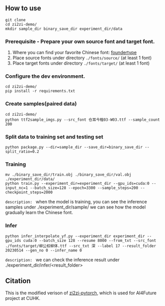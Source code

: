 ## How to use

```
git clone 
cd zi2zi-demo/
mkdir sample_dir binary_save_dir experiment_dir/data
```

### Prerequisite - Prepare your own source font and target font.
1. Where you can find your favorite Chinese font: [foundertype](https://www.foundertype.com/index.php/FindFont/index)
2. Place source fonts under directory `./fonts/source/` (at least 1 font)
3. Place target fonts under directory `./fonts/target/` (at least 1 font)

### Configure the dev environment. 
```
cd zi2zi-demo/
pip install -r requirements.txt
```

### Create samples(paired data)
```
cd zi2zi-demo/
python ttf2sample_imgs.py --src_font 仓耳今楷03-W03.ttf --sample_count 200
```

### Split data to training set and testing set

```
python package.py --dir=sample_dir --save_dir=binary_save_dir --split_ratio=0.2
```

### Training

```
mv ./binary_save_dir/train.obj ./binary_save_dir/val.obj ./experiment_dir/data/
python train.py --experiment_dir=experiment_dir --gpu_ids=cuda:0 --input_nc=1 --batch_size=128 --epoch=3300 --sample_steps=200 --checkpoint_steps=2000
```
`description: `
when the model is training, you can see the inference samples under ./experiment_dir/sample/
we can see how the model gradually learn the Chinese font.

### Infer
```
python infer_interpolate_yf.py --experiment_dir experiment_dir --gpu_ids cuda:0 --batch_size 128 --resume 8000 --from_txt --src_font ./fonts/target/柳公权柳体.ttf --src_txt 深 --label 17 --result_folder 20230514 --gen_no 0 --infer_name 0
```

`description: `
we can check the inference result under ./experiment_dir/infer/<result_folder>

## Citation
This is the modified verison of [zi2zi-pytorch](https://github.com/xuan-li/zi2zi-pytorch), which is used for AI4Future project at CUHK.
